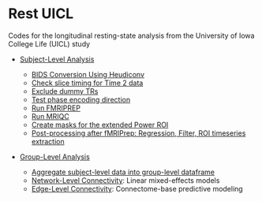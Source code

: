 # Rest UICL
Codes for the longitudinal resting-state analysis from the University of Iowa College Life (UICL) study

* [Subject-Level Analysis](https://github.com/tientong98/RestUICL/tree/main/Subject-Level%20Analysis)
  * [BIDS Conversion Using Heudiconv](https://github.com/tientong98/RestUICL/tree/main/Subject-Level%20Analysis#1-bids-conversion-using-heudiconv)
  * [Check slice timing for Time 2 data](https://github.com/tientong98/RestUICL/tree/main/Subject-Level%20Analysis#2-check-slice-timing-for-time-2-data)
  * [Exclude dummy TRs](https://github.com/tientong98/RestUICL/tree/main/Subject-Level%20Analysis#3-exclude-dummy-trs)
  * [Test phase encoding direction](https://github.com/tientong98/RestUICL/tree/main/Subject-Level%20Analysis#4-test-phase-encoding-direction)
  * [Run FMRIPREP](https://github.com/tientong98/RestUICL/tree/main/Subject-Level%20Analysis#5-run-fmriprep)
  * [Run MRIQC](https://github.com/tientong98/RestUICL/tree/main/Subject-Level%20Analysis#6-run-mriqc)
  * [Create masks for the extended Power ROI](https://github.com/tientong98/RestUICL/tree/main/Subject-Level%20Analysis#7-create-masks-for-the-extended-power-roi)
  * [Post-processing after fMRIPrep: Regression, Filter, ROI timeseries extraction](https://github.com/tientong98/RestUICL/tree/main/Subject-Level%20Analysis#8-post-processing-after-fmriprep)
  
  
* [Group-Level Analysis](https://github.com/tientong98/RestUICL/tree/main/Group-Level%20Analysis)
  * [Aggregate subject-level data into group-level dataframe](https://github.com/tientong98/RestUICL/tree/main/Group-Level%20Analysis#1-clean-up-subject-level-data-aggregate-into-a-large-dataframe)
  * [Network-Level Connectivity](https://github.com/tientong98/RestUICL/tree/main/Group-Level%20Analysis#2-network-level-connectivity): Linear mixed-effects models  
  * [Edge-Level Connectivity](https://github.com/tientong98/RestUICL/tree/main/Group-Level%20Analysis#3-edge-level-connectivity): Connectome-base predictive modeling
